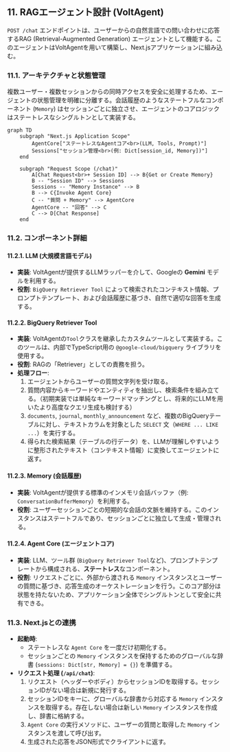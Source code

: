 ## 11. RAGエージェント設計 (VoltAgent)

`POST /chat` エンドポイントは、ユーザーからの自然言語での問い合わせに応答するRAG (Retrieval-Augmented Generation) エージェントとして機能する。このエージェントはVoltAgentを用いて構築し、Next.jsアプリケーションに組み込む。

### 11.1. アーキテクチャと状態管理

複数ユーザー・複数セッションからの同時アクセスを安全に処理するため、エージェントの状態管理を明確に分離する。会話履歴のようなステートフルなコンポーネント (`Memory`) はセッションごとに独立させ、エージェントのコアロジックはステートレスなシングルトンとして実装する。

```mermaid
graph TD
    subgraph "Next.js Application Scope"
        AgentCore["ステートレスなAgentコア<br>(LLM, Tools, Prompt)"]
        Sessions["セッション管理<br>(例: Dict[session_id, Memory])"]
    end

    subgraph "Request Scope (/chat)"
        A[Chat Request<br>+ Session ID] --> B{Get or Create Memory}
        B -- "Session ID" --> Sessions
        Sessions -- "Memory Instance" --> B
        B --> C{Invoke Agent Core}
        C -- "質問 + Memory" --> AgentCore
        AgentCore -- "回答" --> C
        C --> D[Chat Response]
    end
```

### 11.2. コンポーネント詳細

#### 11.2.1. LLM (大規模言語モデル)

-   **実装**: VoltAgentが提供するLLMラッパーを介して、Googleの **Gemini** モデルを利用する。
-   **役割**: `BigQuery Retriever Tool` によって検索されたコンテキスト情報、プロンプトテンプレート、および会話履歴に基づき、自然で適切な回答を生成する。

#### 11.2.2. BigQuery Retriever Tool

-   **実装**: VoltAgentの`Tool`クラスを継承したカスタムツールとして実装する。このツールは、内部でTypeScript用の `@google-cloud/bigquery` ライブラリを使用する。
-   **役割**: RAGの「Retriever」としての責務を担う。
-   **処理フロー**:
    1.  エージェントからユーザーの質問文字列を受け取る。
    2.  質問内容からキーワードやエンティティを抽出し、検索条件を組み立てる。（初期実装では単純なキーワードマッチングとし、将来的にLLMを用いたより高度なクエリ生成も検討する）
    3.  `documents`, `journal`, `monthly_announcement` など、複数のBigQueryテーブルに対し、テキストカラムを対象とした `SELECT` 文（`WHERE ... LIKE ...`）を実行する。
    4.  得られた検索結果（テーブルの行データ）を、LLMが理解しやすいように整形されたテキスト（コンテキスト情報）に変換してエージェントに返す。

#### 11.2.3. Memory (会話履歴)

-   **実装**: VoltAgentが提供する標準のインメモリ会話バッファ（例: `ConversationBufferMemory`）を利用する。
-   **役割**: ユーザーセッションごとの短期的な会話の文脈を維持する。このインスタンスはステートフルであり、セッションごとに独立して生成・管理される。

#### 11.2.4. Agent Core (エージェントコア)

-   **実装**: LLM、ツール群 (`BigQuery Retriever Tool`など)、プロンプトテンプレートから構成される、**ステートレス**なコンポーネント。
-   **役割**: リクエストごとに、外部から渡される `Memory` インスタンスとユーザーの質問に基づき、応答生成のオーケストレーションを行う。このコア部分は状態を持たないため、アプリケーション全体でシングルトンとして安全に共有できる。

### 11.3. Next.jsとの連携

-   **起動時**:
    -   ステートレスな `Agent Core` を一度だけ初期化する。
    -   セッションごとの `Memory` インスタンスを保持するためのグローバルな辞書 (`sessions: Dict[str, Memory] = {}`) を準備する。
-   **リクエスト処理 (`/api/chat`)**:
    1.  リクエスト（ヘッダーやボディ）からセッションIDを取得する。セッションIDがない場合は新規に発行する。
    2.  セッションIDをキーに、グローバルな辞書から対応する `Memory` インスタンスを取得する。存在しない場合は新しい `Memory` インスタンスを作成し、辞書に格納する。
    3.  `Agent Core` の実行メソッドに、ユーザーの質問と取得した `Memory` インスタンスを渡して呼び出す。
    4.  生成された応答をJSON形式でクライアントに返す。
